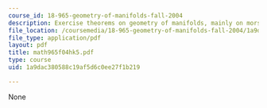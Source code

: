 ```yaml
---
course_id: 18-965-geometry-of-manifolds-fall-2004
description: Exercise theorems on geometry of manifolds, mainly on morse function.
file_location: /coursemedia/18-965-geometry-of-manifolds-fall-2004/1a9dac380588c19af5d6c0ee27f1b219_math965f04hk5.pdf
file_type: application/pdf
layout: pdf
title: math965f04hk5.pdf
type: course
uid: 1a9dac380588c19af5d6c0ee27f1b219

---
```

None